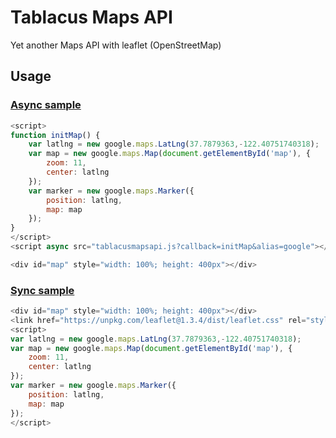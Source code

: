 # Tablacus Maps API

Yet another Maps API with leaflet (OpenStreetMap)

## Usage

### [Async sample](http://tmapapi.netlify.com/async.html)

```js
<script>
function initMap() {
    var latlng = new google.maps.LatLng(37.7879363,-122.40751740318);
    var map = new google.maps.Map(document.getElementById('map'), {
        zoom: 11,
        center: latlng
    });
    var marker = new google.maps.Marker({
        position: latlng,
        map: map
    });
}
</script>
<script async src="tablacusmapsapi.js?callback=initMap&alias=google"></script>

<div id="map" style="width: 100%; height: 400px"></div>
```

### [Sync sample](http://tmapapi.netlify.com/sync.html)

```js
<div id="map" style="width: 100%; height: 400px"></div>
<link href="https://unpkg.com/leaflet@1.3.4/dist/leaflet.css" rel="stylesheet" /><script src="https://unpkg.com/leaflet@1.3.4/dist/leaflet.js"></script><script src="tablacusmapsapi.js?alias=google"></script>
<script>
var latlng = new google.maps.LatLng(37.7879363,-122.40751740318);
var map = new google.maps.Map(document.getElementById('map'), {
    zoom: 11,
    center: latlng
});
var marker = new google.maps.Marker({
    position: latlng,
    map: map
});
</script>
```
